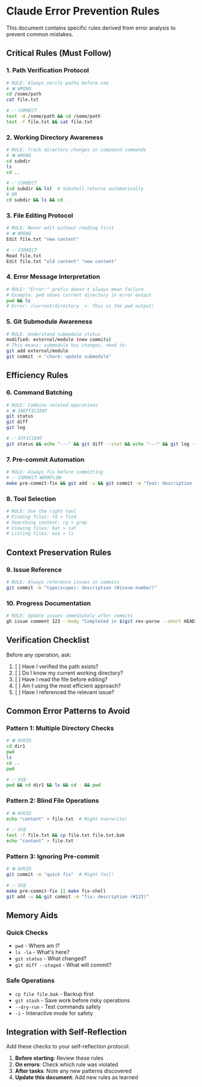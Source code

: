 # Claude Error Prevention Rules

This document contains specific rules derived from error analysis to prevent common mistakes.

## Critical Rules (Must Follow)

### 1. Path Verification Protocol

```bash
# RULE: Always verify paths before use
# ❌ WRONG
cd /some/path
cat file.txt

# ✅ CORRECT  
test -d /some/path && cd /some/path
test -f file.txt && cat file.txt
```

### 2. Working Directory Awareness

```bash
# RULE: Track directory changes in compound commands
# ❌ WRONG
cd subdir
ls
cd ..

# ✅ CORRECT
(cd subdir && ls)  # Subshell returns automatically
# OR
cd subdir && ls && cd -
```

### 3. File Editing Protocol

```bash
# RULE: Never edit without reading first
# ❌ WRONG
Edit file.txt "new content"

# ✅ CORRECT
Read file.txt
Edit file.txt "old content" "new content"
```

### 4. Error Message Interpretation

```bash
# RULE: "Error:" prefix doesn't always mean failure
# Example: pwd shows current directory in error output
pwd && ls
# Error: /current/directory  <- This is the pwd output!
```

### 5. Git Submodule Awareness

```bash
# RULE: Understand submodule status
modified: external/module (new commits)
# This means: submodule has changes, need to:
git add external/module
git commit -m "chore: update submodule"
```

## Efficiency Rules

### 6. Command Batching

```bash
# RULE: Combine related operations
# ❌ INEFFICIENT
git status
git diff
git log

# ✅ EFFICIENT
git status && echo "---" && git diff --stat && echo "---" && git log --oneline -5
```

### 7. Pre-commit Automation

```bash
# RULE: Always fix before committing
# ✅ CORRECT WORKFLOW
make pre-commit-fix && git add -u && git commit -m "feat: description (#123)"
```

### 8. Tool Selection

```bash
# RULE: Use the right tool
# Finding files: fd > find
# Searching content: rg > grep  
# Viewing files: bat > cat
# Listing files: eza > ls
```

## Context Preservation Rules

### 9. Issue Reference

```bash
# RULE: Always reference issues in commits
git commit -m "type(scope): description (#issue-number)"
```

### 10. Progress Documentation

```bash
# RULE: Update issues immediately after commits
gh issue comment 123 --body "Completed in $(git rev-parse --short HEAD)"
```

## Verification Checklist

Before any operation, ask:

1. [ ] Have I verified the path exists?
2. [ ] Do I know my current working directory?
3. [ ] Have I read the file before editing?
4. [ ] Am I using the most efficient approach?
5. [ ] Have I referenced the relevant issue?

## Common Error Patterns to Avoid

### Pattern 1: Multiple Directory Checks
```bash
# ❌ AVOID
cd dir1
pwd
ls
cd ..
pwd

# ✅ USE
pwd && cd dir1 && ls && cd - && pwd
```

### Pattern 2: Blind File Operations
```bash
# ❌ AVOID  
echo "content" > file.txt  # Might overwrite!

# ✅ USE
test -f file.txt && cp file.txt file.txt.bak
echo "content" > file.txt
```

### Pattern 3: Ignoring Pre-commit
```bash
# ❌ AVOID
git commit -m "quick fix"  # Might fail!

# ✅ USE
make pre-commit-fix || make fix-shell
git add -u && git commit -m "fix: description (#123)"
```

## Memory Aids

### Quick Checks
- `pwd` - Where am I?
- `ls -la` - What's here?  
- `git status` - What changed?
- `git diff --staged` - What will commit?

### Safe Operations
- `cp file file.bak` - Backup first
- `git stash` - Save work before risky operations
- `--dry-run` - Test commands safely
- `-i` - Interactive mode for safety

## Integration with Self-Reflection

Add these checks to your self-reflection protocol:

1. **Before starting**: Review these rules
2. **On errors**: Check which rule was violated
3. **After tasks**: Note any new patterns discovered
4. **Update this document**: Add new rules as learned